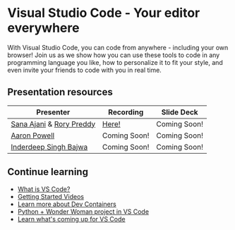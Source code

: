 # Visual Studio Code - Your editor everywhere

With Visual Studio Code, you can code from anywhere - including your own browser! Join us as we show how you can use these tools to code in any programming language you like, how to personalize it to fit your style, and even invite your friends to code with you in real time.

## Presentation resources

| Presenter | Recording | Slide Deck |
| - | - | - |
| [Sana Ajani](https://twitter.com/sana_ajani) & [Rory Preddy](https://twitter.com/rorypreddy) | [Here!](https://myignite.microsoft.com/sessions/15b37211-4a9b-4978-8e20-18c3f1c09818) | Coming Soon! |
| [Aaron Powell](https://twitter.com/slace) | Coming Soon! | Coming Soon! |
| [Inderdeep Singh Bajwa](https://github.com/InderdeepBajwa) | Coming Soon! | Coming Soon! |


## Continue learning

- [What is VS Code?](https://code.visualstudio.com/learn/)
- [Getting Started Videos](https://www.youtube.com/playlist?list=PLj6YeMhvp2S5UgiQnBfvD7XgOMKs3O_G6)
- [Learn more about Dev Containers](https://www.youtube.com/watch?v=Uvf2FVS1F8k&t=2s)
- [Python + Wonder Woman project in VS Code](https://microsoft.github.io/WW84-Python-Lessons/site/secret_message.html)
- [Learn what's coming up for VS Code](https://github.com/microsoft/vscode/wiki/Roadmap)

